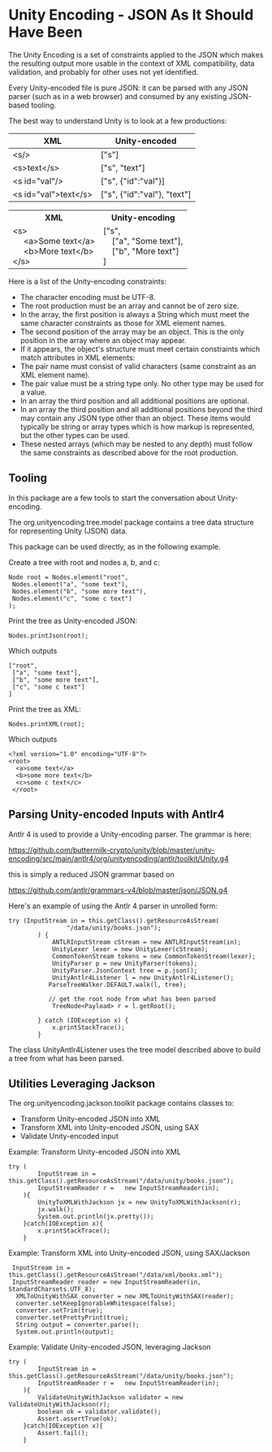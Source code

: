 # Unity Encoding - JSON As It Should Have Been

The Unity Encoding is a set of constraints applied to the JSON which makes the resulting output
more usable in the context of XML compatibility, data validation, and probably for other uses not yet identified. 

Every Unity-encoded file is pure JSON: it can be parsed with any JSON parser (such as in a web browser) 
and consumed by any existing JSON-based tooling.  


The best way to understand Unity is to look at a few productions:

| XML                             | Unity-encoded               | 
| --------------------            |-----------------------------|
| &lt;s/&gt;                      | ["s"]                       |
| &lt;s&gt;text&lt;/s&gt;         | ["s", "text"]               |
| &lt;s id="val"/&gt;             | ["s", {"id":"val"}]         |
| &lt;s id="val"&gt;text&lt;/s&gt;| ["s", {"id":"val"}, "text"] |


<table>
<tr><th>XML</th><th>Unity-encoding</th></tr>
<tr><td>
 &lt;s&gt; <br/>                          
 &nbsp;&nbsp;&nbsp;&nbsp; &lt;a&gt;Some text&lt;/a&gt; <br/>      
 &nbsp;&nbsp;&nbsp;&nbsp; &lt;b&gt;More text&lt;/b&gt; <br/>      
 &lt;/s&gt;  <br/>                    
 </td><td>
 ["s", <br/>
 &nbsp;&nbsp;&nbsp;&nbsp;["a", "Some text"],<br/>
 &nbsp;&nbsp;&nbsp;&nbsp;["b", "More text"] <br/>
 ] <br/>
 </td></tr>
 </table>
 
 Here is a list of the Unity-encoding constraints:
 
  - The character encoding must be UTF-8.
  - The root production must be an array and cannot be of zero size.
  - In the array, the first position is always a String which must meet the same character constraints as those for XML element names.
  - The second position of the array may be an object. This is the only position in the array where an object may appear.
  - If it appears, the object's structure must meet certain constraints which match attributes in XML elements:
  - The pair name must consist of valid characters (same constraint as an XML element name).
  - The pair value must be a string type only. No other type may be used for a value.
  - In an array the third position and all additional positions are optional. 
  - In an array the third position and all additional positions beyond the third may contain any JSON type other 
than an object. These items would typically be string or array types which is how markup is represented, but
the other types can be used. 
  - These nested arrays (which may be nested to any depth) must follow the same constraints as described 
above for the root production. 


## Tooling

In this package are a few tools to start the conversation about Unity-encoding. 

The org.unityencoding.tree.model package contains a tree data structure for representing Unity (JSON) data. 

This package can be used directly, as in the following example.

Create a tree with root and nodes a, b, and c:

    Node root = Nodes.element("root", 
     Nodes.element("a", "some text"),
     Nodes.element("b", "some more text"),
     Nodes.element("c", "some c text")
	);

Print the tree as Unity-encoded JSON:
 
    Nodes.printJson(root);

Which outputs

    ["root",
     ["a", "some text"],
     ["b", "some more text"],
     ["c", "some c text"]
    ]
 
Print the tree as XML:

    Nodes.printXML(root);
 
Which outputs

    <?xml version="1.0" encoding="UTF-8"?>
    <root>
      <a>some text</a>
      <b>some more text</b>
      <c>some c text</c>
     </root>



## Parsing Unity-encoded Inputs with Antlr4

Antlr 4 is used to provide a Unity-encoding parser. The grammar is here:

https://github.com/buttermilk-crypto/unity/blob/master/unity-encoding/src/main/antlr4/org/unityencoding/antlr/toolkit/Unity.g4

this is simply a reduced JSON grammar based on 

https://github.com/antlr/grammars-v4/blob/master/json/JSON.g4

Here's an example of using the Antlr 4 parser in unrolled form:

    try (InputStream in = this.getClass().getResourceAsStream(
					"/data/unity/books.json");
			) {
				ANTLRInputStream cStream = new ANTLRInputStream(in);
				UnityLexer lexer = new UnityLexer(cStream);
				CommonTokenStream tokens = new CommonTokenStream(lexer);
				UnityParser p = new UnityParser(tokens);
				UnityParser.JsonContext tree = p.json();
				UnityAntlr4Listener l = new UnityAntlr4Listener();
			   ParseTreeWalker.DEFAULT.walk(l, tree);
			 
			   // get the root node from what has been parsed
				TreeNode<Payload> r = l.getRoot();
				
			} catch (IOException x) {
				x.printStackTrace();
			}

The class UnityAntlr4Listener uses the tree model described above to build a tree from what has been parsed.


## Utilities Leveraging Jackson

The org.unityencoding.jackson.toolkit package contains classes to:

  - Transform Unity-encoded JSON into XML
  - Transform XML into Unity-encoded JSON, using SAX
  - Validate Unity-encoded input
  
  
Example: Transform Unity-encoded JSON into XML
  
    try (
			InputStream in = this.getClass().getResourceAsStream("/data/unity/books.json");
			InputStreamReader r =	new InputStreamReader(in);
		){
			UnityToXMLWithJackson jx = new UnityToXMLWithJackson(r);
			jx.walk();
			System.out.println(jx.pretty());
		}catch(IOException x){
			x.printStackTrace();
		}

Example: Transform XML into Unity-encoded JSON, using SAX/Jackson

     InputStream in = this.getClass().getResourceAsStream("/data/xml/books.xml");
     InputStreamReader reader = new InputStreamReader(in, StandardCharsets.UTF_8);
	  XMLToUnityWithSAX converter = new XMLToUnityWithSAX(reader);
	  converter.setKeepIgnorableWhitespace(false);
	  converter.setTrim(true);
	  converter.setPrettyPrint(true);
	  String output = converter.parse();
	  System.out.println(output);
	 
Example: Validate Unity-encoded JSON, leveraging Jackson

    try (
			InputStream in = this.getClass().getResourceAsStream("/data/unity/books.json");
			InputStreamReader r =	new InputStreamReader(in);
		){
			ValidateUnityWithJackson validator = new ValidateUnityWithJackson(r);
			boolean ok = validator.validate();
			Assert.assertTrue(ok);
		}catch(IOException x){
			Assert.fail();
		}



  